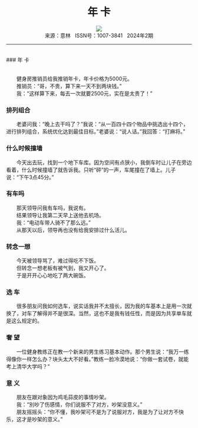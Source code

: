 # <center>年 卡</center>

<div align=center><img src="http://fslib.vip.qikan.cn/img.ashx?key=%d7%f7%d5%df%a3%ba"></div>

<center>来源：意林   ISSN号：1007-3841   2024年2期</center>

* * *

<br>### 年 卡

  
<br>　　健身房推销员给我推销年卡，年卡价格为5000元。  
　　推销员：“哥，不贵，算下来一天不到两块钱。”  
　　我：“这样算下来，每去一次就要2500元，实在是太贵了！”

### 排列组合

  
　　老婆问我：“晚上去干吗了？”我说：“从一百四十四个物品中挑选出十四个，进行排列组合，系统优化达到最佳目标。”老婆说：“说人话。”我回答：“打麻将。”

### 什么时候撞墙

  
　　今天出去玩，找到一个地下车库。因为空间有点狭小，我倒车时让儿子在旁边看着，什么时候撞墙了就告诉我。只听“砰”的一声，车尾撞在了墙上。儿子说：“下午3点45分。”

### 有车吗

  
　　那天领导问我有车吗，我说有。  
　　结果领导让我第二天早上送他去机场。  
　　我：“电动车带人骑不了那么远。”  
　　从那天以后，领导再也没有给我安排过什么活儿。

### 转念一想

  
　　今天被领导骂了，难过得吃不下饭。  
　　但转念一想老板有被气到，我又开心了。  
　　于是开开心心地吃了两大碗饭。

### 选 车

  
　　很多朋友问我如何选车，说实话我并不太擅长，因为我的车基本上是用一次就换了，对车了解得并不是很深。当然，这也不是我有钱任性，而是因为共享单车就是这么规定的。

### 奢 望

  
　　一位健身教练正在教一个新来的男生练习基本动作。那个男生说：“我万一练得像你一样怎么办？块头太大不好看。”教练一脸冷漠地说：“你做一套试卷，就能考上清华大学吗？”

### 意 义

  
　　朋友在跟对象因为鸡毛蒜皮的事情吵架。  
　　我：“別吵了伤感情，你们说服不了对方，吵架没意义。”  
　　朋友摇摇头：“你不懂，我吵架可不是为了说服对方，我是为了让对方不快乐，这才是吵架的意义。”
